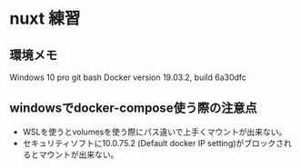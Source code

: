 # nuxt 練習

## 環境メモ

Windows 10 pro
git bash
Docker version 19.03.2, build 6a30dfc

## windowsでdocker-compose使う際の注意点

- WSLを使うとvolumesを使う際にパス違いで上手くマウントが出来ない。
- セキュリティソフトに10.0.75.2 (Default docker IP setting)がブロックされるとマウントが出来ない。